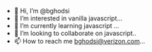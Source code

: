 - 👋 Hi, I’m @bghodsi
- 👀 I’m interested in vanilla javascript...
- 🌱 I’m currently learning javascript ...
- 💞️ I’m looking to collaborate on javascript..
- 📫 How to reach me bghodsi@verizon.com...

<!---
bghodsi/bghodsi is a ✨ special ✨ repository because its `README.md` (this file) appears on your GitHub profile.
You can click the Preview link to take a look at your changes.
--->
